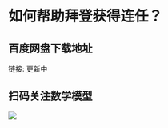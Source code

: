 # 如何帮助拜登获得连任？

## 百度网盘下载地址

链接: 更新中

## 扫码关注数学模型
![](https://avatars3.githubusercontent.com/u/56642120?s=200&v=4)

